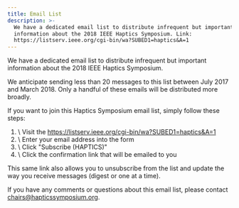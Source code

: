 ```yaml
---
title: Email List
description: >-
  We have a dedicated email list to distribute infrequent but important
  information about the 2018 IEEE Haptics Symposium. Link:
  https://listserv.ieee.org/cgi-bin/wa?SUBED1=haptics&A=1
---
```

We have a dedicated email list to distribute infrequent but important information about the 2018 IEEE Haptics Symposium.

We anticipate sending less than 20 messages to this list between July 2017 and March 2018.  Only a handful of these emails will be distributed more broadly.

If you want to join this Haptics Symposium email list, simply follow these steps:

1. \    Visit the https://listserv.ieee.org/cgi-bin/wa?SUBED1=haptics&A=1
2. \    Enter your email address into the form
3. \    Click "Subscribe (HAPTICS)"
4. \    Click the confirmation link that will be emailed to you

This same link also allows you to unsubscribe from the list and update the way you receive messages (digest or one at a time).

If you have any comments or questions about this email list, please contact chairs@hapticssymposium.org.
